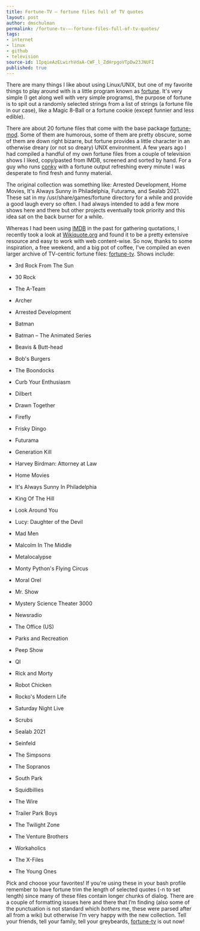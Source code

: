 ```yaml
---
title: Fortune-TV – fortune files full of TV quotes
layout: post
author: dmschulman
permalink: /fortune-tv-–-fortune-files-full-of-tv-quotes/
tags:
- internet
- linux
- github
- television
source-id: 1IpqieAzELwirhVdaA-CWF_l_ZdHrpgoVTpDw23JNUFI
published: true
---
```

There are many things I like about using Linux/UNIX, but one of my favorite things to play around with is a little program known as [fortune](http://en.wikipedia.org/wiki/Fortune_(Unix)). It's very simple (I get along well with very simple programs), the purpose of fortune is to spit out a randomly selected strings from a list of strings (a fortune file in our case), like a Magic 8-Ball or a fortune cookie (except funnier and less edible).

There are about 20 fortune files that come with the base package [fortune-mod](https://launchpad.net/ubuntu/+source/fortune-mod). Some of them are humorous, some of them are pretty obscure, some of them are down right bizarre, but fortune provides a little character in an otherwise dreary (or not so dreary) UNIX environment. A few years ago I had compiled a handful of my own fortune files from a couple of television shows I liked, copy/pasted from IMDB, screened and sorted by hand. For a guy who runs [conky](http://conky.sourceforge.net/) with a fortune output refreshing every minute I was desperate to find fresh and funny material.

The original collection was something like: Arrested Development, Home Movies, It's Always Sunny in Philadelphia, Futurama, and Sealab 2021. These sat in my /usr/share/games/fortune directory for a while and provide a good laugh every so often. I had always intended to add a few more shows here and there but other projects eventually took priority and this idea sat on the back burner for a while.

Whereas I had been using [IMDB](http://www.imdb.com/) in the past for gathering quotations, I recently took a look at [Wikiquote.org](http://www.wikiquote.org/) and found it to be a pretty extensive resource and easy to work with web content-wise. So now, thanks to some inspiration, a free weekend, and a big pot of coffee, I've compiled an even larger archive of TV-centric fortune files: [fortune-tv](https://github.com/dmschulman/fortune-tv). Shows include:

* 3rd Rock From The Sun

* 30 Rock

* The A-Team

* Archer

* Arrested Development

* Batman

* Batman – The Animated Series

* Beavis & Butt-head

* Bob's Burgers

* The Boondocks

* Curb Your Enthusiasm

* Dilbert

* Drawn Together

* Firefly

* Frisky Dingo

* Futurama

* Generation Kill

* Harvey Birdman: Attorney at Law

* Home Movies

* It's Always Sunny In Philadelphia

* King Of The Hill

* Look Around You

* Lucy: Daughter of the Devil

* Mad Men

* Malcolm In The Middle

* Metalocalypse

* Monty Python's Flying Circus

* Moral Orel

* Mr. Show

* Mystery Science Theater 3000

* Newsradio

* The Office (US)

* Parks and Recreation

* Peep Show

* QI

* Rick and Morty

* Robot Chicken

* Rocko's Modern Life

* Saturday Night Live

* Scrubs

* Sealab 2021

* Seinfeld

* The Simpsons

* The Sopranos

* South Park

* Squidbillies

* The Wire

* Trailer Park Boys

* The Twilight Zone

* The Venture Brothers

* Workaholics

* The X-Files

* The Young Ones

Pick and choose your favorites! If you're using these in your bash profile remember to have fortune trim the length of selected quotes (-n to set length) since many of these files contain longer chunks of dialog. There are a couple of formatting issues here and there that I’m finding (also some of the punctuation is not standard which *bothers* me, these were parsed after all from a wiki) but otherwise I’m very happy with the new collection. Tell your friends, tell your family, tell your greybeards, [fortune-tv](https://github.com/dmschulman/fortune-tv) is out now!

